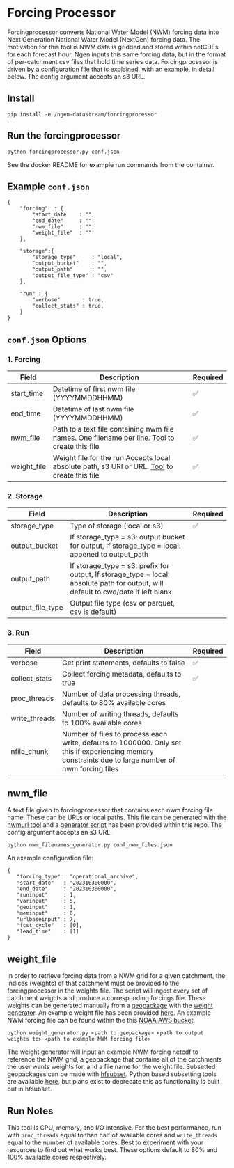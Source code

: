 # Forcing Processor
Forcingprocessor converts National Water Model (NWM) forcing data into Next Generation National Water Model (NextGen) forcing data. The motivation for this tool is NWM data is gridded and stored within netCDFs for each forecast hour. Ngen inputs this same forcing data, but in the format of per-catchment csv files that hold time series data. Forcingprocessor is driven by a configuration file that is explained, with an example, in detail below. The config argument accepts an s3 URL.

## Install
```
pip install -e /ngen-datastream/forcingprocessor
```

## Run the forcingprocessor
```
python forcingprocessor.py conf.json
```
See the docker README for example run commands from the container.

## Example `conf.json`
```
{
    "forcing"  : {
        "start_date    : "",
        "end_date"     : "",
        "nwm_file"     : "",
        "weight_file"  : ""
    },

    "storage":{
        "storage_type"     : "local",
        "output_bucket"    : "",
        "output_path"      : "",
        "output_file_type" : "csv"
    },    

    "run" : {
        "verbose"       : true,
        "collect_stats" : true,
    }
}
```

## `conf.json` Options 
### 1. Forcing
| Field             | Description              | Required |
|-------------------|--------------------------|----------|
| start_time        | Datetime of first nwm file (YYYYMMDDHHMM) |:white_check_mark: |
| end_time          | Datetime of last nwm file  (YYYYMMDDHHMM) | :white_check_mark: |
| nwm_file          | Path to a text file containing nwm file names. One filename per line. [Tool](#nwm_file) to create this file | :white_check_mark: |
| weight_file       | Weight file for the run Accepts local absolute path, s3 URI or URL. [Tool](#weight_file) to create this file |  :white_check_mark: |

### 2. Storage

| Field             | Description                       | Required |
|-------------------|-----------------------------------|----------|
| storage_type      | Type of storage (local or s3)     | :white_check_mark: |
| output_bucket     | If storage_type = s3: output bucket for output, If storage_type = local: appened to output_path |  |
| output_path       | If storage_type = s3: prefix for output, If storage_type = local: absolute path for output, will default to cwd/date if left blank |   |
| output_file_type  | Output file type (csv or parquet, csv is default)  |  |

### 3. Run
| Field             | Description                    | Required |
|-------------------|--------------------------------|----------|
| verbose           | Get print statements, defaults to false           |  :white_check_mark: |
| collect_stats     | Collect forcing metadata, defaults to true       |  :white_check_mark: |
| proc_threads      | Number of data processing threads, defaults to 80% available cores |   |
| write_threads     | Number of writing threads, defaults to 100% available cores      |   |
| nfile_chunk       | Number of files to process each write, defaults to 1000000. Only set this if experiencing memory constraints due to large number of nwm forcing files |   |

## nwm_file
A text file given to forcingprocessor that contains each nwm forcing file name. These can be URLs or local paths. This file can be generated with the [nwmurl tool](https://github.com/CIROH-UA/nwmurl) and a [generator script](https://github.com/CIROH-UA/ngen-datastream/tree/main/forcingprocessor/nwm_filenames_generator.py) has been provided within this repo. The config argument accepts an s3 URL. 
 ```
 python nwm_filenames_generator.py conf_nwm_files.json
 ```
 An example configuration file:
 ```
 {
    "forcing_type" : "operational_archive",
    "start_date"   : "202310300000",
    "end_date"     : "202310300000",
    "runinput"     : 1,
    "varinput"     : 5,
    "geoinput"     : 1,
    "meminput"     : 0,
    "urlbaseinput" : 7,
    "fcst_cycle"   : [0],
    "lead_time"    : [1]
}
 ```

## weight_file
In order to retrieve forcing data from a NWM grid for a given catchment, the indices (weights) of that catchment must be provided to the forcingprocessor in the weights file. The script will ingest every set of catchment weights and produce a corresponding forcings file. These weights can be generated manually from a [geopackage](https://lynker-spatial.s3.amazonaws.com/v20.1/gpkg/nextgen_01.gpkg) with the [weight generator](https://github.com/CIROH-UA/ngen-datastream/blob/main/forcingprocessor/src/forcingprocessor/weight_generator.py). An example weight file has been provided [here](https://ngenresourcesdev.s3.us-east-2.amazonaws.com/01_weights.json). An example NWM forcing file can be found within the this [NOAA AWS bucket](https://noaa-nwm-pds.s3.amazonaws.com/index.html).

 ```
 python weight_generator.py <path to geopackage> <path to output weights to> <path to example NWM forcing file>
 ```

The weight generator will input an example NWM forcing netcdf to reference the NWM grid, a geopackage that contains all of the catchments the user wants weights for, and a file name for the weight file. Subsetted geopackages can be made with [hfsubset](https://github.com/LynkerIntel/hfsubset). Python based subsetting tools are available [here](https://github.com/CIROH-UA/ngen-datastream/tree/main/subsetting), but plans exist to deprecate this as functionality is built out in hfsubset.

## Run Notes
This tool is CPU, memory, and I/O intensive. For the best performance, run with `proc_threads` equal to than half of available cores and `write_threads` equal to the number of available cores. Best to experiment with your resources to find out what works best. These options default to 80% and 100% available cores respectively.
